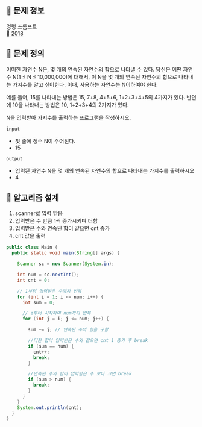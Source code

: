 ## 🌵 문제 정보
명령 프롬프트 <br>
[🚗 2018](https://www.acmicpc.net/problem/2018)

## 🌵 문제 정의

어떠한 자연수 N은, 몇 개의 연속된 자연수의 합으로 나타낼 수 있다. 당신은 어떤 자연수 N(1 ≤ N ≤ 10,000,000)에 대해서, 이 N을 몇 개의 연속된 자연수의 합으로 나타내는 가지수를 알고 싶어한다. 이때, 사용하는 자연수는 N이하여야 한다.

예를 들어, 15를 나타내는 방법은 15, 7+8, 4+5+6, 1+2+3+4+5의 4가지가 있다. 반면에 10을 나타내는 방법은 10, 1+2+3+4의 2가지가 있다.

N을 입력받아 가지수를 출력하는 프로그램을 작성하시오.



`input` <br>

* 첫 줄에 정수 N이 주어진다.
* 15


`output` <br>

* 입력된 자연수 N을 몇 개의 연속된 자연수의 합으로 나타내는 가지수를 출력하시오
* 4

## 🌵 알고리즘 설계

1. scanner로 입력 받음
2. 입력받은 수 만큼 1씩 증가시키며 더함
3. 입력받은 수와 연속된 합이 같으면 cnt 증가
4. cnt 값을 출력

```java
public class Main {
  public static void main(String[] args) {

    Scanner sc = new Scanner(System.in);

    int num = sc.nextInt();
    int cnt = 0;

    // 1부터 입력받은 수까지 반복
    for (int i = 1; i <= num; i++) {
      int sum = 0;

      // i부터 시작하여 num까지 반복
      for (int j = i; j <= num; j++) {

        sum += j; // 연속된 수의 합을 구함

        //더한 합이 입력받은 수외 같으면 cnt 1 증가 후 break
        if (sum == num) {
          cnt++;
          break;
        }

        //연속된 수의 합이 입력받은 수 보다 크면 break
        if (sum > num) {
          break;
        }
      }
    }
    System.out.println(cnt);
  }
}
```